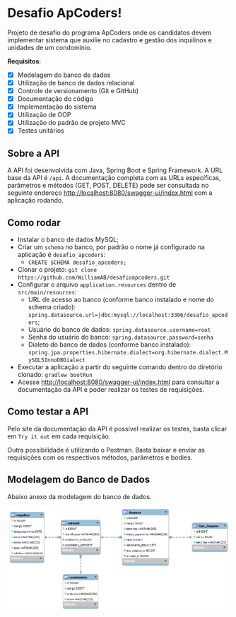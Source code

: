 
# Desafio ApCoders!

Projeto de desafio do programa ApCoders onde os candidatos devem implementar sistema que auxilie no cadastro e gestão dos inquilinos e unidades de um condomínio.

**Requisitos**:
 - [x] Modelagem do banco de dados
 - [x] Utilização de banco de dados relacional
 - [x] Controle de versionamento (Git e GitHub)
 - [X] Documentação do código
 - [X] Implementação do sistema
 - [x] Utilização de OOP
 - [x] Utilização do padrão de projeto MVC
 - [x] Testes unitários

## Sobre a API

A API foi desenvolvida com Java, Spring Boot e Spring Framework. A URL base da API é `/api`.
A documentação completa com as URLs específicas, parâmetros e métodos (GET, POST, DELETE) pode ser consultada no seguinte endereço [http://localhost:8080/swagger-ui/index.html](http://localhost:8080/swagger-ui/index.html) com a aplicação rodando.

## Como rodar
 - Instalar o banco de dados MySQL;
 - Criar um `schema` no banco, por padrão o nome já configurado na aplicação é `desafio_apcoders`:
	 - `CREATE SCHEMA desafio_apcoders;`
 - Clonar o projeto:
`git clone https://github.com/WilliamAB/desafioapcoders.git`
 - Configurar o arquivo `application.resources` dentro de `src/main/resources`:
	 - URL de acesso ao banco (conforme banco instalado e nome do schema criado): `spring.datasource.url=jdbc:mysql://localhost:3306/desafio_apcoders`;
	 - Usuário do banco de dados: `spring.datasource.username=root`
	 - Senha do usuário do banco: `spring.datasource.password=senha`
	 - Dialeto do banco de dados (conforme banco instalado): `spring.jpa.properties.hibernate.dialect=org.hibernate.dialect.MySQL5InnoDBDialect`
 - Executar a aplicação a partir do seguinte comando dentro do diretório clonado:
 `gradlew bootRun`
 - Acesse [http://localhost:8080/swagger-ui/index.html](http://localhost:8080/swagger-ui/index.html) para consultar a documentação da API e poder realizar os testes de requisições.
 
## Como testar a API

Pelo site da documentação da API é possível realizar os testes, basta clicar em `Try it out` em cada requisição.

Outra possibilidade é utilizando o Postman. Basta baixar e enviar as requisições com os respectivos métodos, parâmetros e bodies.

## Modelagem do Banco de Dados

Abaixo anexo da modelagem do banco de dados.

![Alt text](https://github.com/WilliamAB/desafioapcoders/blob/main/db-model/db-model.png?raw=true)
